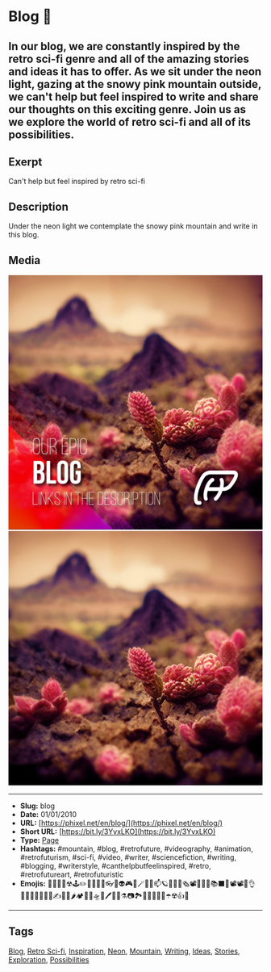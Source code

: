 # Blog 🚀
In our blog, we are constantly inspired by the retro sci-fi genre and all of the amazing stories and ideas it has to offer. As we sit under the neon light, gazing at the snowy pink mountain outside, we can't help but feel inspired to write and share our thoughts on this exciting genre. Join us as we explore the world of retro sci-fi and all of its possibilities.
------------
## Exerpt
Can't help but feel inspired by retro sci-fi
## Description
Under the neon light we contemplate the snowy pink mountain and write in this blog.
## Media
<img src="media/17fc0061/cover-blog.jpg" loading="lazy"><br>
<img src="media/e332c5b6/landscape-of-pink-mountains-macro.jpg" loading="lazy"><br>

------------
- **Slug:** blog
- **Date:** 01/01/2010
- **URL:** [https://phixel.net/en/blog/](https://phixel.net/en/blog/)
- **Short URL:** [https://bit.ly/3YvxLKO](https://bit.ly/3YvxLKO)
- **Type:** [Page](#page)
- **Hashtags:** #mountain, #blog, #retrofuture, #videography, #animation, #retrofuturism, #sci-fi, #video, #writer, #sciencefiction, #writing, #blogging, #writerstyle, #canthelpbutfeelinspired, #retro, #retrofutureart, #retrofuturistic
- **Emojis:** 📢📃🔌🦄☢🕹️✏️🧪😎📄🐲👓🦉👽🎮📼🪄🤖🐇📫🪐👨‍🚀📰🗞️📽️🧫🦄🌌📚⬛🦼📽️📽💬👌👨🏼‍🐈‍🌀🔥📖📝✍️📒👾🌶️🏕️💾📓🛸🚀🖊️🧜🏿⚗️📷🏞️👱🏿‍♀️👺🔥☂️☢️👍🦾

------------
## Tags
[Blog](#blog), [Retro Sci-fi](#retro-sci-fi), [Inspiration](#inspiration), [Neon](#neon), [Mountain](#mountain), [Writing](#writing), [Ideas](#ideas), [Stories](#stories), [Exploration](#exploration), [Possibilities](#possibilities)
